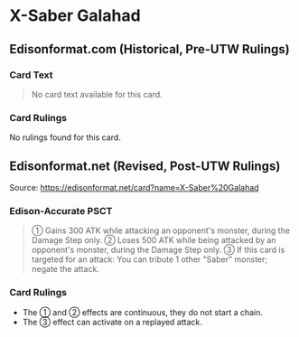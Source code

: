 # X-Saber Galahad

## Edisonformat.com (Historical, Pre-UTW Rulings)

### Card Text

> No card text available for this card.

### Card Rulings

No rulings found for this card.

## Edisonformat.net (Revised, Post-UTW Rulings)

Source: https://edisonformat.net/card?name=X-Saber%20Galahad

### Edison-Accurate PSCT

> ① Gains 300 ATK while attacking an opponent's monster, during the Damage Step only.
> ② Loses 500 ATK while being attacked by an opponent's monster, during the Damage Step only.
> ③ If this card is targeted for an attack: You can tribute 1 other "Saber" monster; negate the attack.

### Card Rulings

*   The ① and ② effects are continuous, they do not start a chain.
*   The ③ effect can activate on a replayed attack.
            